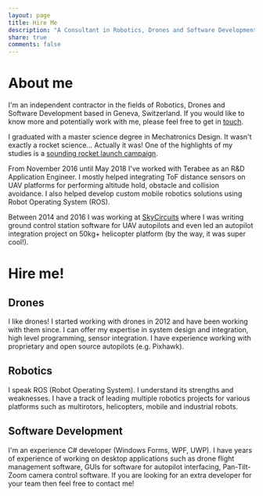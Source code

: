 ```yaml
---
layout: page
title: Hire Me
description: "A Consultant in Robotics, Drones and Software Development available for hire in Geneva Area and most of Europe. I'm also available for remote work."
share: true
comments: false
---
```


# About me
I'm an independent contractor in the fields of Robotics, Drones and Software Development based in Geneva, Switzerland. If you would like to know more and potentially work with me, please feel free to get in [touch](mailto:{{site.owner.email}}).

I graduated with a master science degree in Mechatronics Design. It wasn't exactly a rocket science... Actually it was! One of the highlights of my studies is a [sounding rocket launch campaign]({{site.url}}/Space-technology-rocket-campaign/).

From November 2016 until May 2018 I've worked with Terabee as an R&D Application Engineer. I mostly helped integrating ToF distance sensors on UAV platforms for performing altitude hold, obstacle and collision avoidance. I also helped develop custom mobile robotics solutions using Robot Operating System (ROS).

Between 2014 and 2016 I was working at [SkyCircuits](http://www.skycircuits.com) where I was writing ground control station software for UAV autopilots and even led an autopilot integration project on 50kg+ helicopter platform (by the way, it was super cool!).

# Hire me!

## Drones
I like drones! I started working with drones in 2012 and have been working with them since. I can offer my expertise in system design and integration, high level programming, sensor integration. I have experience working with proprietary and open source autopilots (e.g. Pixhawk).

## Robotics
I speak ROS (Robot Operating System). I understand its strengths and weaknesses. I have a track of leading multiple robotics projects for various platforms such as multirotors, helicopters, mobile and industrial robots.

## Software Development
I'm an experience C# developer (Windows Forms, WPF, UWP). I have years of experience of working on desktop applications such as drone flight management software, GUIs for software for autopilot interfacing, Pan-Tilt-Zoom camera control software. If you are looking for an extra developer for your team then feel free to contact me! 

